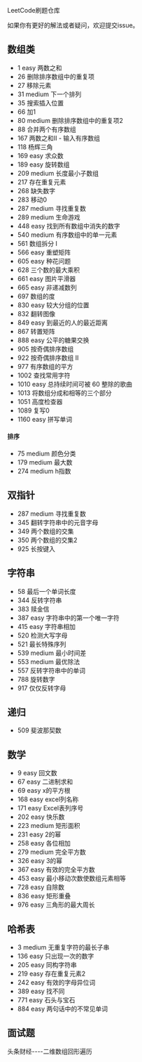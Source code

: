 LeetCode刷题仓库


如果你有更好的解法或者疑问，欢迎提交issue。

## 数组类
* 1 easy 两数之和
* 26 删除排序数组中的重复项
* 27 移除元素
* 31 medium 下一个排列
* 35 搜索插入位置
* 66 加1
* 80 medium 删除排序数组中的重复项2
* 88 合并两个有序数组
* 167 两数之和II - 输入有序数组
* 118 杨辉三角
* 169 easy 求众数
* 189 easy 旋转数组
* 209 medium 长度最小子数组
* 217 存在重复元素
* 268 缺失数字
* 283 移动0
* 287 medium 寻找重复数
* 289 medium 生命游戏
* 448 easy 找到所有数组中消失的数字
* 540 medium 有序数组中的单一元素
* 561 数组拆分 I
* 566 easy 重塑矩阵
* 605 easy 种花问题
* 628 三个数的最大乘积
* 661 easy 图片平滑器
* 665 easy 非递减数列
* 697 数组的度
* 830 easy 较大分组的位置
* 832 翻转图像
* 849 easy 到最近的人的最近距离
* 867 转置矩阵
* 888 easy 公平的糖果交换
* 905 按奇偶排序数组
* 922 按奇偶排序数组 II
* 977 有序数组的平方
* 1002 查找常用字符
* 1010 easy 总持续时间可被 60 整除的歌曲
* 1013 将数组分成和相等的三个部分
* 1051 高度检查器
* 1089 复写0
* 1160 easy 拼写单词

#### 排序
* 75 medium 颜色分类
* 179 medium 最大数
* 274 medium h指数


## 双指针
* 287 medium 寻找重复数
* 345 翻转字符串中的元音字母
* 349 两个数组的交集
* 350 两个数组的交集2
* 925 长按键入

## 字符串
* 58 最后一个单词长度
* 344 反转字符串
* 383 赎金信
* 387 easy 字符串中的第一个唯一字符
* 415 easy 字符串相加
* 520 检测大写字母
* 521 最长特殊序列
* 539 medium 最小时间差
* 553 medium 最优除法
* 557 反转字符串中的单词
* 788 旋转数字
* 917 仅仅反转字母

## 递归
* 509 斐波那契数

## 数学
* 9 easy 回文数
* 67 easy 二进制求和
* 69 easy x的平方根
* 168 easy excel列名称
* 171 easy Excel表列序号
* 202 easy 快乐数
* 223 medium 矩形面积
* 231 easy 2的幂
* 258 easy 各位相加
* 279 medium 完全平方数
* 326 easy 3的幂
* 367 easy 有效的完全平方数
* 453 easy 最小移动次数使数组元素相等
* 728 easy 自除数
* 836 easy 矩形重叠
* 976 easy 三角形的最大周长

## 哈希表
* 3 medium 无重复字符的最长子串
* 136 easy 只出现一次的数字
* 205 easy 同构字符串
* 219 easy 存在重复元素2
* 242 easy 有效的字母异位词
* 389 easy 找不同
* 771 easy 石头与宝石
* 884 easy 两句话中的不常见单词


## 面试题
头条财经----二维数组回形遍历
